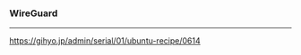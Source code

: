 ### WireGuard
---
https://gihyo.jp/admin/serial/01/ubuntu-recipe/0614


```
```

```
```

```
```



